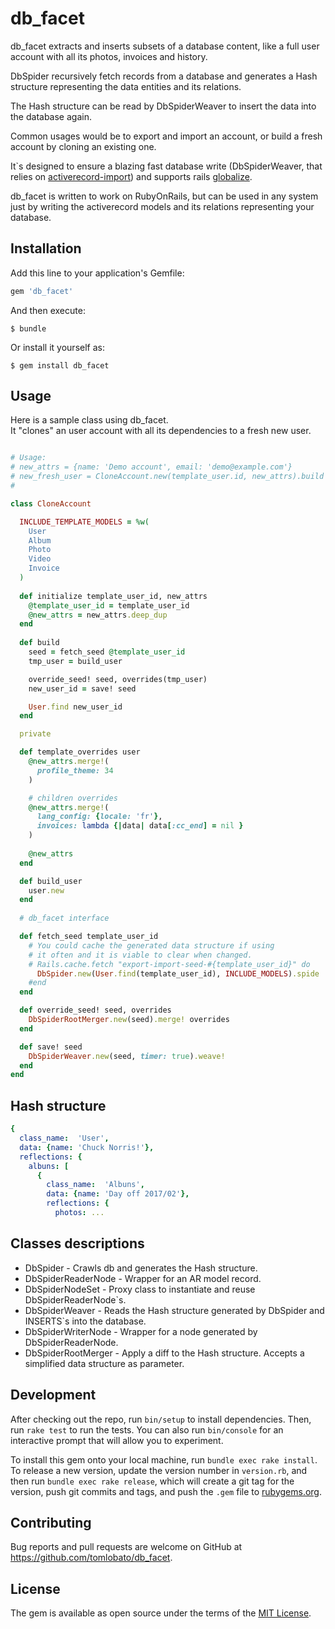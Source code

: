 # db_facet

db_facet extracts and inserts subsets of a database content, like a full user account with all its photos, invoices and history.

DbSpider recursively fetch records from a database and generates a Hash structure representing the data entities and its relations.

The Hash structure can be read by DbSpiderWeaver to insert the data into the database again.  

Common usages would be to export and import an account, or build a fresh account by cloning an existing one.

It\`s designed to ensure a blazing fast database write (DbSpiderWeaver, that relies on [activerecord-import](https://github.com/zdennis/activerecord-import)) and supports rails [globalize](https://github.com/globalize/globalize).

db_facet is written to work on RubyOnRails, but can be used in any system just by writing the activerecord models and its relations representing your database.

## Installation

Add this line to your application's Gemfile:

```ruby
gem 'db_facet'
```

And then execute:

    $ bundle

Or install it yourself as:

    $ gem install db_facet

## Usage

Here is a sample class using db_facet.  
It "clones" an user account with all its dependencies to a fresh new user.

```ruby

# Usage:
# new_attrs = {name: 'Demo account', email: 'demo@example.com'}
# new_fresh_user = CloneAccount.new(template_user.id, new_attrs).build
#

class CloneAccount

  INCLUDE_TEMPLATE_MODELS = %w(
    User
    Album
    Photo
    Video
    Invoice    
  )
  
  def initialize template_user_id, new_attrs
    @template_user_id = template_user_id
    @new_attrs = new_attrs.deep_dup
  end
  
  def build 
    seed = fetch_seed @template_user_id
    tmp_user = build_user

    override_seed! seed, overrides(tmp_user)
    new_user_id = save! seed

    User.find new_user_id
  end

  private

  def template_overrides user
    @new_attrs.merge!(
      profile_theme: 34
    )

    # children overrides
    @new_attrs.merge!(
      lang_config: {locale: 'fr'},
      invoices: lambda {|data| data[:cc_end] = nil }
    )
    
    @new_attrs
  end

  def build_user
    user.new
  end
  
  # db_facet interface

  def fetch_seed template_user_id
    # You could cache the generated data structure if using 
    # it often and it is viable to clear when changed.
    # Rails.cache.fetch "export-import-seed-#{template_user_id}" do
      DbSpider.new(User.find(template_user_id), INCLUDE_MODELS).spide
    #end
  end

  def override_seed! seed, overrides
    DbSpiderRootMerger.new(seed).merge! overrides
  end

  def save! seed
    DbSpiderWeaver.new(seed, timer: true).weave!
  end
end
```

## Hash structure

```yml
{
  class_name:  'User',
  data: {name: 'Chuck Norris!'},
  reflections: {
    albuns: [
      {
        class_name:  'Albuns',
        data: {name: 'Day off 2017/02'},
        reflections: {
          photos: ...

```

## Classes descriptions

- DbSpider            - Crawls db and generates the Hash structure.
- DbSpiderReaderNode  - Wrapper for an AR model record.
- DbSpiderNodeSet     - Proxy class to instantiate and reuse DbSpiderReaderNode`s.
- DbSpiderWeaver      - Reads the Hash structure generated by DbSpider and INSERTS`s into the database.
- DbSpiderWriterNode  - Wrapper for a node generated by DbSpiderReaderNode.
- DbSpiderRootMerger  - Apply a diff to the Hash structure. Accepts a simplified data structure as parameter.

## Development

After checking out the repo, run `bin/setup` to install dependencies. Then, run `rake test` to run the tests. You can also run `bin/console` for an interactive prompt that will allow you to experiment.

To install this gem onto your local machine, run `bundle exec rake install`. To release a new version, update the version number in `version.rb`, and then run `bundle exec rake release`, which will create a git tag for the version, push git commits and tags, and push the `.gem` file to [rubygems.org](https://rubygems.org).

## Contributing

Bug reports and pull requests are welcome on GitHub at https://github.com/tomlobato/db_facet.


## License

The gem is available as open source under the terms of the [MIT License](http://opensource.org/licenses/MIT).

